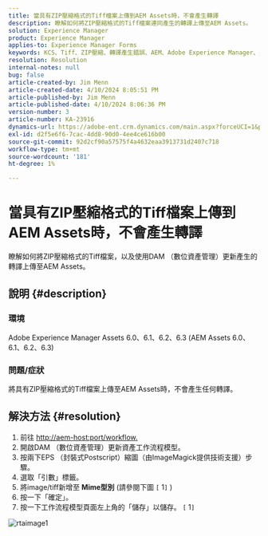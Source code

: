 ```yaml
---
title: 當具有ZIP壓縮格式的Tiff檔案上傳到AEM Assets時，不會產生轉譯
description: 瞭解如何將ZIP壓縮格式的Tiff檔案連同產生的轉譯上傳至AEM Assets。
solution: Experience Manager
product: Experience Manager
applies-to: Experience Manager Forms
keywords: KCS、Tiff、ZIP壓縮、轉譯產生錯誤、AEM、Adobe Experience Manager、疑難排解
resolution: Resolution
internal-notes: null
bug: false
article-created-by: Jim Menn
article-created-date: 4/10/2024 8:05:51 PM
article-published-by: Jim Menn
article-published-date: 4/10/2024 8:06:36 PM
version-number: 3
article-number: KA-23916
dynamics-url: https://adobe-ent.crm.dynamics.com/main.aspx?forceUCI=1&pagetype=entityrecord&etn=knowledgearticle&id=98fb4bb6-75f7-ee11-a1fe-6045bd006268
exl-id: d2f5e6f6-7cac-4dd8-90d0-4ee4ce616b00
source-git-commit: 92d2cf90a57575f4a4632eaa3913731d2407c718
workflow-type: tm+mt
source-wordcount: '181'
ht-degree: 1%

---
```


# 當具有ZIP壓縮格式的Tiff檔案上傳到AEM Assets時，不會產生轉譯


瞭解如何將ZIP壓縮格式的Tiff檔案，以及使用DAM （數位資產管理）更新產生的轉譯上傳至AEM Assets。

## 說明 {#description}


### 環境

Adobe Experience Manager Assets 6.0、6.1、6.2、6.3 (AEM Assets 6.0、6.1、6.2、6.3)

### 問題/症狀

將具有ZIP壓縮格式的Tiff檔案上傳至AEM Assets時，不會產生任何轉譯。


## 解決方法 {#resolution}


1. 前往 [http://aem-host:port/workflow.](http://aem-host:port/workflow.)
2. 開啟DAM （數位資產管理）更新資產工作流程模型。
3. 按兩下EPS （封裝式Postscript）縮圖（由ImageMagick提供技術支援）步驟。
4. 選取「引數」標籤。
5. 將image/tiff新增至 <b>Mime型別</b> (請參閱下圖 `[` 1`]` )
6. 按一下「確定」。
7. 按一下工作流程模型頁面左上角的「儲存」以儲存。 `[` 1`]`


![rtaimage1](https://helpx.adobe.com/content/dam/help/en/experience-manager/kb/Tiffs-with-ZIP-Compression-do-not-get-renditions-generated-AEM-Assets/jcr%3acontent/main-pars/procedure/proc_par/step_4/step_par/image/rtaimage1.png)
